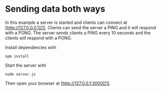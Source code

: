# Sending data both ways

In this example a server is started and clients can connect at [http://127.0.0.0.1][1]. Clients can send the server a PING and it will respond with a PONG. The server sends clients a PING every 10 seconds and the clients will respond with a PONG.

Install dependencies with 
    
    npm install

Start the server with

    node server.js

Then open your browser at [http://127.0.0.1:3000][1]. 

[1]: http://127.0.0.1:3000
